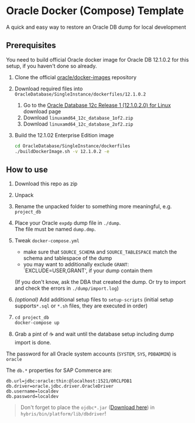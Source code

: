 # Oracle Docker (Compose) Template

A quick and easy way to restore an Oracle DB dump for local development

## Prerequisites

You need to build official Oracle docker image for Oracle DB 12.1.0.2 for this
setup, if you haven't done so already.

1. Clone the official [oracle/docker-images][oracle-images] repository
1. Download required files into `OracleDatabase/SingleInstance/dockerfiles/12.1.0.2`

    1. Go to the [Oracle Database 12c Release 1 (12.1.0.2.0) for Linux][oracle-download]
       download page
    1. Download `linuxamd64_12c_database_1of2.zip`
    1. Download `linuxamd64_12c_database_2of2.zip`

1. Build the 12.1.02 Enterprise Edition image

    ```sh
    cd OracleDatabase/SingleInstance/dockerfiles
    ./buildDockerImage.sh -v 12.1.0.2 -e
    ```

## How to use

1. Download this repo as zip
1. Unpack
1. Rename the unpacked folder to something more meaningful, e.g. `project_db`
1. Place your Oracle `expdp` dump file in `./dump`.\
   The file must be named `dump.dmp`.
1. Tweak `docker-compose.yml`

    - make sure that `SOURCE_SCHEMA` and `SOURCE_TABLESPACE` match the schema
      and tablespace of the dump
    - you may want to additionally exclude `GRANT`: `EXCLUDE=USER,GRANT', if your dump contain
      them

   (If you don't know, ask the DBA that created the dump. Or try to import and 
   check the errors in `./dump/import.log`)
1. *(optional)* Add additional setup files to `setup-scripts` (initial setup 
   supports`*.sql` or `*.sh` files, they are executed in order)
1. ```
   cd project_db
   docker-compose up
   ```
1. Grab a pint of :coffee: and wait until the database setup including dump import is done.

The password for all Oracle system accounts (`SYSTEM`, `SYS`, `PDBADMIN`) is `oracle`

The `db.*` properties for SAP Commerce are:

```properties
db.url=jdbc:oracle:thin:@localhost:1521/ORCLPDB1
db.driver=oracle.jdbc.driver.OracleDriver
db.username=localdev
db.password=localdev
```

> Don't forget to place the `ojdbc*.jar` ([Download here][ojdbc]) in
> `hybris/bin/platform/lib/dbdriver`!

[oracle-images]: https://github.com/oracle/docker-images
[oracle-download]: https://www.oracle.com/technetwork/database/enterprise-edition/downloads/database12c-linux-download-2240591.html
[ojdbc]: https://www.oracle.com/technetwork/database/features/jdbc/jdbc-ucp-122-3110062.html